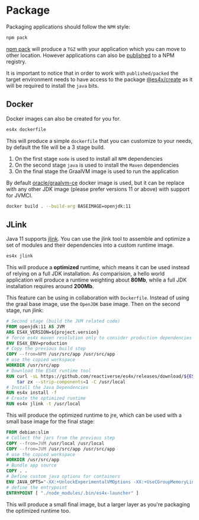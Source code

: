 # Package

Packaging applications should follow the `NPM` style:

```sh
npm pack
```

[npm pack](https://docs.npmjs.com/cli/pack) will produce a `TGZ` with your application which you can move to other
location. However applications can also be [published](https://docs.npmjs.com/cli/publish) to a NPM registry.

It is important to notice that in order to work with `published/packed` the target environment needs to have access to
the package [@es4x/create](https://www.npmjs.com/package/@es4x/create) as it will be required to install the `java` bits.


## Docker

Docker images can also be created for you for.

```bash
es4x dockerfile
```

This will produce a simple `dockerfile` that you can customize to your needs, by default the file will be a 3 stage
build.

1. On the first stage `node` is used to install all `NPM` dependencies
2. On the second stage `java` is used to install the `Maven` dependencies
3. On the final stage the GraalVM image is used to run the application

By default [oracle/graalvm-ce](https://hub.docker.com/r/oracle/graalvm-ce) docker image is used, but it can be replace
with any other JDK image (please prefer versions 11 or above) with support for JVMCI.

```bash
docker build . --build-arg BASEIMAGE=openjdk:11
```

## JLink

Java 11 supports [jlink](https://docs.oracle.com/en/java/javase/11/tools/jlink.html). You can use the jlink tool to
assemble and optimize a set of modules and their dependencies into a custom runtime image.

```bash
es4x jlink
```

This will produce a **optimized** runtime, which means it can be used instead of relying on a full JDK installation.
As comparision, a hello world application will produce a runtime weighting about **80Mb**, while a full JDK installation
requires around **200Mb**.

This feature can be using in collaboration with `Dockerfile`. Instead of using the graal base image, use the `OpenJDK`
base image. Then on the second stage, run jlink:

```dockerfile
# Second stage (build the JVM related code)
FROM openjdk:11 AS JVM
ARG ES4X_VERSION=${project.version}
# force es4x maven resolution only to consider production dependencies
ENV ES4X_ENV=production
# Copy the previous build step
COPY --from=NPM /usr/src/app /usr/src/app
# use the copied workspace
WORKDIR /usr/src/app
# Download the ES4X runtime tool
RUN curl -sL https://github.com/reactiverse/es4x/releases/download/${ES4X_VERSION}/es4x-pm-${ES4X_VERSION}-bin.tar.gz | \
    tar zx --strip-components=1 -C /usr/local
# Install the Java Dependencies
RUN es4x install -f
# Create the optimized runtime
RUN es4x jlink -t /usr/local
```

This will produce the optimized runtime to jre, which can be used with a small base image for the final stage:

```dockerfile
FROM debian:slim
# Collect the jars from the previous step
COPY --from=JVM /usr/local /usr/local
COPY --from=JVM /usr/src/app /usr/src/app
# use the copied workspace
WORKDIR /usr/src/app
# Bundle app source
COPY . .
# Define custom java options for containers
ENV JAVA_OPTS="-XX:+UnlockExperimentalVMOptions -XX:+UseCGroupMemoryLimitForHeap -XX:+UseContainerSupport"
# define the entrypoint
ENTRYPOINT [ "./node_modules/.bin/es4x-launcher" ]
```

This will produce a small final image, but a larger layer as you're packaging the optimized runtime too.
